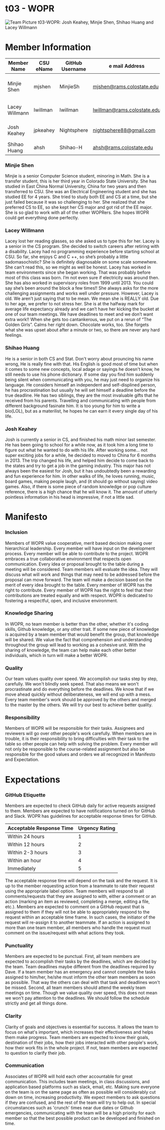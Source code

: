 # t03 - WOPR

![Team Picture](/images/Team.jpg)
t03-WOPR: Josh Keahey, Minjie Shen, Shihao Huang and Lacey Willmann

# Member Information
Member Name | CSU eName | GitHub Username | e mail Address | Nickname
----------- | --------- | --------------- | -------------- | --------
Minjie Shen | mjshen | MinjieSh | mjshen@rams.colostate.edu | Minjie /min'dʒiː/ or /min'dʒæ/
Lacey Willmann | lwillman | lwillman | lwillman@rams.colostate.edu | Negative, Ghost Rider
Josh Keahey | jpkeahey | Nightsphere | nightsphere88@gmail.com | Nada, Nothing, Zip
Shihao Huang | ahsh | Shihao-H | ahsh@rams.colostate.edu | null..

### Minjie Shen
Minjie is a senior Computer Science student, minoring in Math.
She is a transfer student, this is her third year in Colorado State University. 
She has studied in East China Normal University, China for two years and then transferred to CSU. 
She was an Electrical Engineering student and she has studied EE for 4 years. She tried to study both EE and CS at a time, but she just failed because it was so challenging to her. She realized that she preferred CS to EE, so she kept her CS major and got rid of the EE major.
She is so glad to work with all of the other WOPRers. She hopes WOPR could get everything done perfectly.

### Lacey Willmann
Lacey lost her reading glasses, so she asked us to type this for her. Lacey is a senior in the CS program. She decided to switch careers after retiring with a disability. Lacey had no programming experience before starting school at CSU. So far, she enjoys C and C ++, so she’s probably a little sadomasochistic? She is definitely diagnosable on some scale somewhere. She can't read this, so we might as well be honest. Lacey has worked in team environments since she began working. That was probably before most of this class was born. I’m not even sure if electricity was around then. She has also worked in supervisory roles from 1999 until 2013. You could say she’s been around the block a few times!! She always asks for the more challenging assignments and works well under pressure. However, Lacey is old. We aren’t just saying that to be mean. We mean she is REALLY old. Due to her age, we prefer to not stress her. She is at the halfway mark for average life expectancy already and we can’t have her kicking the bucket at one of our team meetings. We have deadlines to  meet and we don’t want extra work!! When she gets too cantankerous, we put on a rerun of “The Golden Girls”. Calms her right down. Chocolate works, too. She forgets what she was upset about after a minute or two, so there are never any hard feelings. 

### Shihao Huang
He is a senior in both CS and Stat. Don't worry about prouncing his name wrong, He is really fine with that. 
His English is good most of time but when it comes to some new concepts, local adage or sayings he doesn't know, he still needs to use his phone dictionary. If some day you find him suddenly being silent when communicating with you, he may just need to organize his language.
He considers himself an independent and self-displined person, he has procrastination but usually he will set himself a deadline before the true deadline. He has two siblings, they are the most invaluable gifts that he received from his parents. Travelling and communicating with people from different background fasinate him. It is too young for him to write a bio(LOL), but as a materilist, he hopes he can earn it every single day of his life.

### Josh Keahey
Josh is currently a senior in CS, and finished his math minor last semester. He has been going to school for a while now, as it took 
him a long time to figure out what he wanted to do with his life. After working some... not super exciting jobs for a while, he decided to moved to 
China for 6 months in 2013. The trip changed his life, and helped him decide to come back to the states and try to get a job in the gaming industry.
This major has not always been the easiest for Josh, but it has undoubtedly been a rewarding and fun experience for him. In other walks of life, he loves 
running, music, board games, making people laugh, and (it should go without saying) video games. Also, if there is some piece 
of random knowledge or pop culture reference, there is a high chance that he will know it. The amount of utterly pointless 
information in his head is impressive, if not a little sad.
    
# Manifesto

### Inclusion
Members of WOPR value cooperative, merit based decision making over hierarchical leadership. Every member will have input on the development process. Every member will be able to contribute to the project. WOPR embraces a true collaborative environment that respects open communication. Every idea or proposal brought to the table during a meeting will be considered. Team members will evaluate the idea. They will discuss what will work and things that may need to be addressed before the proposal can move forward. The team will make a decision based on the merit of every idea brought to the table. Every member of WOPR has the right to contribute. Every member of WOPR has the right to feel that their contributions are treated equally and with respect. WOPR is dedicated to fostering a respectful, open, and inclusive environment.

### Knowledge Sharing
In WOPR, no team member is better than the other, whether it's coding skills, Github knowledge, or any other trait. If some 
new piece of knowledge is acquired by a team member that would benefit the group, that knowledge will be shared. We value the 
fact that comprehension and understanding throughout the group will lead to working as a cohesive unit. With the sharing of 
knowledge, the team can help make each other better individuals, which in turn will make a better WOPR.

### Quality
Our team values quality over speed. We accomplish our tasks step by step, carefully. We won't blindly seek speed.
That also means we won't procrastinate and do everything before the deadlines. We know that if we move ahead quickly without deliberateness, we will end up with a mess. Every team member's work should be approved by the others and merged to the master by the others. 
We will try our best to achieve better quality.


### Responsibility
Members of WOPR will be responsible for their tasks. Assignees and reviewers will go over other people's work carefully. When members are in trouble, it is their responsibility to bring difficulties with their task to the table so other people can help with solving the problem. Every member will not only be responsible to the course-related assignment but also be responsible for the good values and orders we all recognized in Manifesto and Expectation.  

# Expectations

### GitHub Etiquette
Members are expected to check GitHub daily for active requests assigned to them. Members are expected to have notifications turned on for GitHub and Slack. WOPR has guidelines for acceptable response times for GitHub.

Acceptable Response Time | Urgency Rating 
-------------------------|----------------
Within 24 hours | 1 
Within 12 hours | 2 
Within 2-3 hours | 3 
Within an hour | 4 
Immediately | 5 

The acceptable response time will depend on the task and the request. It is up to the member requesting action from a teammate to rate their request using the appropriate label option. Team members will respond to all comments/requests that they are assigned to with, either a comment or an action (marking an item as reviewed, completing a merge, editing a file, etc.). Members are expected to comment on a GitHub request that is assigned to them if they will not be able to appropriately respond to the request within an acceptable time frame. In such cases, the initiator of the request will re-assign it to another teammate. If an action is assigned to more than one team member, all members who handle the request must comment on the issue/request with what actions they took.

### Punctuality
Members are expected to be punctual. First, all team members are expected to accomplish their tasks by the deadlines, which are decided by the team. Team deadlines maybe different from the deadlines required by Dave. If a team member has an emergency and cannot complete the tasks assigned to him/her, he/she must inform the other team members as soon as possible. That way the others can deal with that task and deadlines won't be missed. Second, all team members should attend the weekly team meetings on time. 
Though we value quality over speed, this does not mean we won't pay attention to the deadlines. We should follow the schedule  strictly and get all things done.

### Clarity
Clarity of goals and objectives is essential for success. It allows the team to focus on what's important, which increases their effectiveness and helps them make progress. Team members are expected to know their goals, destination of their jobs, how their jobs interacted with other people's work, how their work fits in the whole project. If not, team members are expected to question to clarify their job.  

### Communication
Associates of WOPR will hold each other accountable for great communication. This includes team meetings, in class 
discussions, and application based platforms such as slack, email, etc. Making sure everyone on the team is on the same page 
as often as possible will considerably cut down on time, increasing productivity. We expect members to ask questions if they 
are confused, and the rest of the team will try to help out. In special circumstances such as 'crunch' times near due
dates or Github emergencies, communicating with the team will be a high priority for each member so that the best possible 
product can be developed and finished on time.

